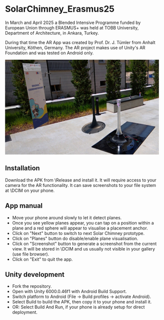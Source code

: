 # SolarChimney_Erasmus25
In March and April 2025 a Blended Intensive Programme funded by European Union through ERASMUS+ was held at TOBB University, Department of Architecture, in Ankara, Turkey. 

During that time the AR App was created by Prof. Dr. J. Tümler from Anhalt University, Köthen, Germany.
The AR project makes use of Unity's AR Foundation and was tested on Android only.

![Screenshot of real and virtual solar chimney prototype](https://github.com/HSA-JoT/SolarChimney_Erasmus25/blob/main/Assets/Textures/Photo.jpg?raw=true "Screenshot of real and virtual solar chimney prototype")

## Installation

Download the APK from \Release and install it. It will require access to your camera for the AR functionality. It can save screenshots to your file system at \DCIM on your phone.

## App manual

- Move your phone around slowly to let it detect planes.
- Once you see yellow planes appear, you can tap on a position within a plane and a red sphere will appear to visualise a placement anchor.
- Click on "Next" button to switch to next Solar Chimney prototype.
- Click on "Planes" button do disable/enable plane visualisation.
- Click on "Screenshot" button to generate a screenshot from the current view. It will be stored in \DCIM and us usually not visible in your gallery (use file browser).
- Click on "Exit" to quit the app.

## Unity development

- Fork the repository.
- Open with Unity 6000.0.46f1 with Android Build Support.
- Switch platform to Android (File -> Build profiles -> activate Android).
- Select Build to build the APK, then copy it to your phone and install it.
- OR: Select Build And Run, if your phone is already setup for direct deployment.
